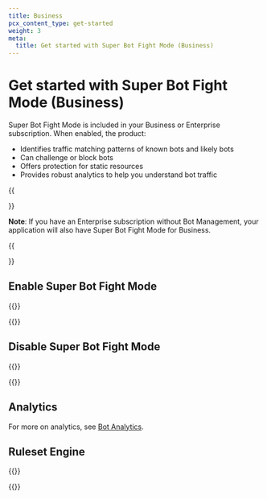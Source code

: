 ```yaml
---
title: Business
pcx_content_type: get-started
weight: 3
meta:
  title: Get started with Super Bot Fight Mode (Business)
---
```


# Get started with Super Bot Fight Mode (Business)

Super Bot Fight Mode is included in your Business or Enterprise subscription. When enabled, the product:

- Identifies traffic matching patterns of known bots and likely bots
- Can challenge or block bots
- Offers protection for static resources
- Provides robust analytics to help you understand bot traffic

{{<Aside>}}

**Note**: If you have an Enterprise subscription without Bot Management, your application will also have Super Bot Fight Mode for Business.

{{</Aside>}}

## Enable Super Bot Fight Mode

{{<render file="_get-started-pro-biz-steps.md">}}

{{<render file="_flexible-sbfm.md">}}

## Disable Super Bot Fight Mode

{{<render file="_disable-sbfm.md">}}

{{<render file="_flexible-sbfm.md">}}

## Analytics

For more on analytics, see [Bot Analytics](/bots/bot-analytics/biz-and-ent/).

## Ruleset Engine

{{<render file="_bfm-ruleset-engine.md">}}

{{<render file="_bfm-change-notice.md">}}

